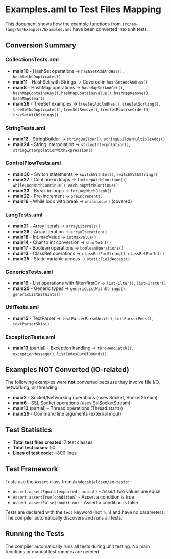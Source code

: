 # Examples.aml to Test Files Mapping

This document shows how the example functions from `src/am-lang/Am/Examples/Examples.aml` have been converted into unit tests.

## Conversion Summary

### CollectionsTests.aml
- **main10** - HashSet operations → `hashSetAddAndHas()`, `hashSetNoDuplicates()`
- **main11** - HashSet with Strings → Covered in `hashSetAddAndHas()`
- **main8** - HashMap operations → `hashMapSetAndGet()`, `hashMapContainsKey()`, `hashMapContainsValue()`, `hashMapRemove()`, `hashMapClear()`
- **main28** - TreeSet examples → `treeSetAddAndHas()`, `treeSetSorting()`, `treeSetNoDuplicates()`, `treeSetRemove()`, `treeSetReverseOrder()`, `treeSetWithStrings()`

### StringTests.aml
- **main12** - StringBuilder → `stringBuilder()`, `stringBuilderMultipleAdds()`
- **main24** - String interpolation → `stringInterpolation()`, `stringInterpolationWithExpression()`

### ControlFlowTests.aml
- **main30** - Switch statements → `switchWithInt()`, `switchWithString()`
- **main27** - Continue in loops → `forLoopWithContinue()`, `whileLoopWithContinue()`, `eachLoopWithContinue()`
- **main23** - Break in loops → `forLoopWithBreak()`
- **main22** - Pre-increment → `preIncrement()`
- **main16** - While loop with break → `whileLoop()` (covered)

### LangTests.aml
- **main21** - Array literals → `arrayLiterals()`
- **main26** - Array iteration → `arrayIteration()`
- **main18** - Int.maxValue → `intMaxValue()`
- **main14** - Char to int conversion → `charToInt()`
- **main17** - Boolean operations → `booleanOperations()`
- **main13** - ClassRef operations → `classRefForString()`, `classRefForInt()`
- **main25** - Static variable access → `staticFieldAccess()`

### GenericsTests.aml
- **main19** - List operations with filter/firstOr → `listFilter()`, `listFirstOr()`
- **main20** - Generic types → `genericListWithStrings()`, `genericListWithInts()`

### UtilTests.aml
- **main15** - TextParser → `textParserParseUntil()`, `textParserPeek()`, `textParserSkip()`

### ExceptionTests.aml
- **main13** (partial) - Exception handling → `throwAndCatch()`, `exceptionMessage()`, `listIndexOutOfBounds()`

## Examples NOT Converted (IO-related)

The following examples were **not** converted because they involve file I/O, networking, or threading:

- **main2** - Socket/Networking operations (uses Socket, SocketStream)
- **main6** - SSL Socket operations (uses SslSocketStream)
- **main13** (partial) - Thread operations (Thread.start())
- **main29** - Command line arguments (external input)

## Test Statistics

- **Total test files created**: 7 test classes
- **Total test cases**: 50
- **Lines of test code**: ~800 lines

## Test Framework

Tests use the `Assert` class from `@anderskjeldsen/am-tests`:
- `Assert.assertEquals(expected, actual)` - Assert two values are equal
- `Assert.assertTrue(condition)` - Assert a condition is true
- `Assert.assertFalse(condition)` - Assert a condition is false

Tests are declared with the `test` keyword (not `fun`) and have no parameters. The compiler automatically discovers and runs all tests.

## Running the Tests

The compiler automatically runs all tests during unit testing. No main functions or manual test runners are needed.
